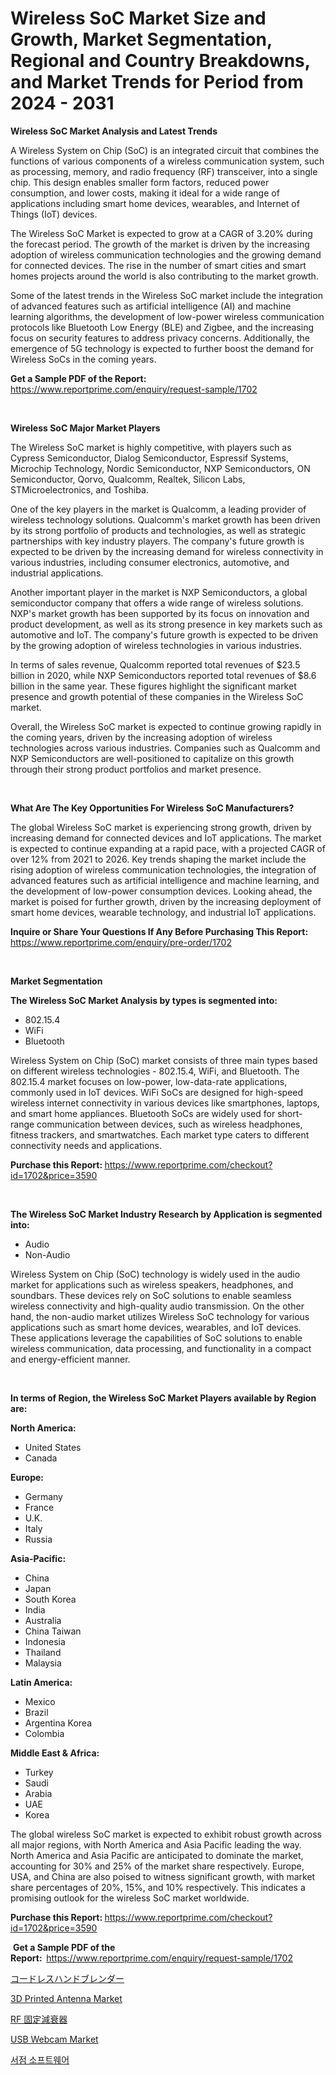 <p><h1>Wireless SoC Market Size and Growth, Market Segmentation, Regional and Country Breakdowns, and Market Trends for Period from 2024 -  2031</h1></p><p><strong>Wireless SoC Market Analysis and Latest Trends</strong></p>
<p><p>A Wireless System on Chip (SoC) is an integrated circuit that combines the functions of various components of a wireless communication system, such as processing, memory, and radio frequency (RF) transceiver, into a single chip. This design enables smaller form factors, reduced power consumption, and lower costs, making it ideal for a wide range of applications including smart home devices, wearables, and Internet of Things (IoT) devices.</p><p>The Wireless SoC Market is expected to grow at a CAGR of 3.20% during the forecast period. The growth of the market is driven by the increasing adoption of wireless communication technologies and the growing demand for connected devices. The rise in the number of smart cities and smart homes projects around the world is also contributing to the market growth.</p><p>Some of the latest trends in the Wireless SoC market include the integration of advanced features such as artificial intelligence (AI) and machine learning algorithms, the development of low-power wireless communication protocols like Bluetooth Low Energy (BLE) and Zigbee, and the increasing focus on security features to address privacy concerns. Additionally, the emergence of 5G technology is expected to further boost the demand for Wireless SoCs in the coming years.</p></p>
<p><strong>Get a Sample PDF of the Report:&nbsp;</strong> <a href="https://www.reportprime.com/enquiry/request-sample/1702">https://www.reportprime.com/enquiry/request-sample/1702</a></p>
<p>&nbsp;</p>
<p><strong>Wireless SoC Major Market Players</strong></p>
<p><p>The Wireless SoC market is highly competitive, with players such as Cypress Semiconductor, Dialog Semiconductor, Espressif Systems, Microchip Technology, Nordic Semiconductor, NXP Semiconductors, ON Semiconductor, Qorvo, Qualcomm, Realtek, Silicon Labs, STMicroelectronics, and Toshiba.</p><p>One of the key players in the market is Qualcomm, a leading provider of wireless technology solutions. Qualcomm's market growth has been driven by its strong portfolio of products and technologies, as well as strategic partnerships with key industry players. The company's future growth is expected to be driven by the increasing demand for wireless connectivity in various industries, including consumer electronics, automotive, and industrial applications.</p><p>Another important player in the market is NXP Semiconductors, a global semiconductor company that offers a wide range of wireless solutions. NXP's market growth has been supported by its focus on innovation and product development, as well as its strong presence in key markets such as automotive and IoT. The company's future growth is expected to be driven by the growing adoption of wireless technologies in various industries.</p><p>In terms of sales revenue, Qualcomm reported total revenues of $23.5 billion in 2020, while NXP Semiconductors reported total revenues of $8.6 billion in the same year. These figures highlight the significant market presence and growth potential of these companies in the Wireless SoC market.</p><p>Overall, the Wireless SoC market is expected to continue growing rapidly in the coming years, driven by the increasing adoption of wireless technologies across various industries. Companies such as Qualcomm and NXP Semiconductors are well-positioned to capitalize on this growth through their strong product portfolios and market presence.</p></p>
<p>&nbsp;</p>
<p><strong>What Are The Key Opportunities For Wireless SoC Manufacturers?</strong></p>
<p><p>The global Wireless SoC market is experiencing strong growth, driven by increasing demand for connected devices and IoT applications. The market is expected to continue expanding at a rapid pace, with a projected CAGR of over 12% from 2021 to 2026. Key trends shaping the market include the rising adoption of wireless communication technologies, the integration of advanced features such as artificial intelligence and machine learning, and the development of low-power consumption devices. Looking ahead, the market is poised for further growth, driven by the increasing deployment of smart home devices, wearable technology, and industrial IoT applications.</p></p>
<p><strong>Inquire or Share Your Questions If Any Before Purchasing This Report:</strong> <a href="https://www.reportprime.com/enquiry/pre-order/1702">https://www.reportprime.com/enquiry/pre-order/1702</a></p>
<p>&nbsp;</p>
<p><strong>Market Segmentation</strong></p>
<p><strong>The Wireless SoC Market Analysis by types is segmented into:</strong></p>
<p><ul><li>802.15.4</li><li>WiFi</li><li>Bluetooth</li></ul></p>
<p><p>Wireless System on Chip (SoC) market consists of three main types based on different wireless technologies - 802.15.4, WiFi, and Bluetooth. The 802.15.4 market focuses on low-power, low-data-rate applications, commonly used in IoT devices. WiFi SoCs are designed for high-speed wireless internet connectivity in various devices like smartphones, laptops, and smart home appliances. Bluetooth SoCs are widely used for short-range communication between devices, such as wireless headphones, fitness trackers, and smartwatches. Each market type caters to different connectivity needs and applications.</p></p>
<p><strong>Purchase this Report:&nbsp;</strong><a href="https://www.reportprime.com/checkout?id=1702&price=3590">https://www.reportprime.com/checkout?id=1702&price=3590</a></p>
<p>&nbsp;</p>
<p><strong>The Wireless SoC Market Industry Research by Application is segmented into:</strong></p>
<p><ul><li>Audio</li><li>Non-Audio</li></ul></p>
<p><p>Wireless System on Chip (SoC) technology is widely used in the audio market for applications such as wireless speakers, headphones, and soundbars. These devices rely on SoC solutions to enable seamless wireless connectivity and high-quality audio transmission. On the other hand, the non-audio market utilizes Wireless SoC technology for various applications such as smart home devices, wearables, and IoT devices. These applications leverage the capabilities of SoC solutions to enable wireless communication, data processing, and functionality in a compact and energy-efficient manner.</p></p>
<p>&nbsp;</p>
<p><strong>In terms of Region, the Wireless SoC Market Players available by Region are:</strong></p>
<p>
    <p> <strong> North America: </strong>
        <ul>
            <li>United States</li>
            <li>Canada</li>
        </ul>
        </p> 
    <p> <strong> Europe: </strong>
        <ul>
            <li>Germany</li>
            <li>France</li>
            <li>U.K.</li>
            <li>Italy</li>
            <li>Russia</li>
        </ul>
        </p> 
    <p> <strong> Asia-Pacific: </strong>
        <ul>
            <li>China</li>
            <li>Japan</li>
            <li>South Korea</li>
            <li>India</li>
            <li>Australia</li>
            <li>China Taiwan</li>
            <li>Indonesia</li>
            <li>Thailand</li>
            <li>Malaysia</li>
        </ul>
        </p> 
    <p> <strong> Latin America: </strong>
        <ul>
            <li>Mexico</li>
            <li>Brazil</li>
            <li>Argentina Korea</li>
            <li>Colombia</li>
        </ul>
        </p> 
    <p> <strong> Middle East & Africa: </strong>
        <ul>
            <li>Turkey</li>
            <li>Saudi</li>
            <li>Arabia</li>
            <li>UAE</li>
            <li>Korea</li>
        </ul>
    </p>
    </p>
<p><p>The global wireless SoC market is expected to exhibit robust growth across all major regions, with North America and Asia Pacific leading the way. North America and Asia Pacific are anticipated to dominate the market, accounting for 30% and 25% of the market share respectively. Europe, USA, and China are also poised to witness significant growth, with market share percentages of 20%, 15%, and 10% respectively. This indicates a promising outlook for the wireless SoC market worldwide.</p></p>
<p><strong>Purchase this Report: </strong><a href="https://www.reportprime.com/checkout?id=1702&price=3590">https://www.reportprime.com/checkout?id=1702&price=3590</a></p>
<p>&nbsp;<strong>Get a Sample PDF of the Report:&nbsp;&nbsp;</strong><a href="https://www.reportprime.com/enquiry/request-sample/1702">https://www.reportprime.com/enquiry/request-sample/1702</a></p>
<p><strong></strong></p>
<p><p><a href="https://github.com/Calvi3ynJerde867/Market-Research-Report-List-1/blob/main/520017110016.md">コードレスハンドブレンダー</a></p><p><a href="https://github.com/nicoletavirag/Market-Research-Report-List-2/blob/main/3d-printed-antenna-market.md">3D Printed Antenna Market</a></p><p><a href="https://medium.com/@coraltrout1923/rf%E5%9B%BA%E5%AE%9A%E6%B8%9B%E8%A1%B0%E5%99%A8%E5%B8%82%E5%A0%B4%E3%83%AC%E3%83%9D%E3%83%BC%E3%83%88%E3%81%AF-%E3%81%93%E3%81%AE%E5%B8%82%E5%A0%B4%E3%81%AE%E6%9C%80%E6%96%B0%E3%83%88%E3%83%AC%E3%83%B3%E3%83%89%E3%81%A8%E6%88%90%E9%95%B7%E6%A9%9F%E4%BC%9A%E3%82%92%E6%98%8E%E3%82%89%E3%81%8B%E3%81%AB%E3%81%97%E3%81%A6%E3%81%84%E3%81%BE%E3%81%99-66596f88f978">RF 固定減衰器</a></p><p><a href="https://github.com/redneck06/Market-Research-Report-List-2/blob/main/usb-webcam-market.md">USB Webcam Market</a></p><p><a href="https://github.com/RichardLueilwitz787/Market-Research-Report-List-1/blob/main/69891109432.md">서점 소프트웨어</a></p></p>